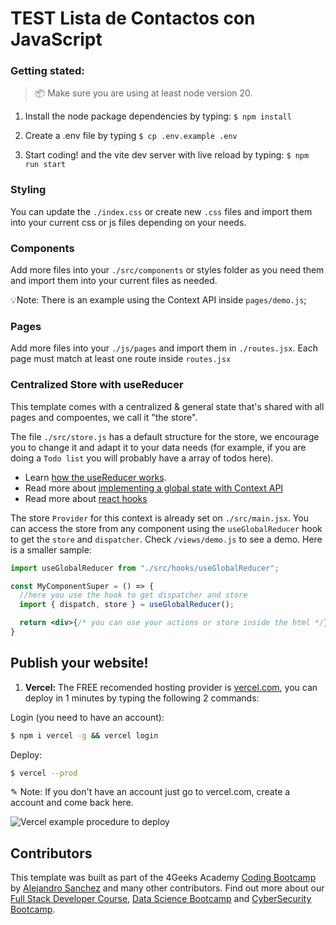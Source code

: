 # TEST Lista de Contactos con JavaScript

### Getting stated:

> 📦 Make sure you are using at least node version 20.

1. Install the node package dependencies by typing: `$ npm install`

2. Create a .env file by typing `$ cp .env.example .env`

3. Start coding! and the vite dev server with live reload by typing: `$ npm run start`


### Styling

You can update the `./index.css` or create new `.css` files and import them into your current css or js files depending on your needs.

### Components

Add more files into your `./src/components` or styles folder as you need them and import them into your current files as needed.

💡Note: There is an example using the Context API inside `pages/demo.js`;

### Pages

Add more files into your `./js/pages` and import them in `./routes.jsx`.
Each page must match at least one route inside `routes.jsx`

### Centralized Store with useReducer

This template comes with a centralized & general state that's shared with all pages and compoentes, we call it "the store".   

The file `./src/store.js` has a default structure for the store, we encourage you to change it and adapt it to your data needs (for example, if you are doing a `Todo list` you will probably have a array of todos here).

+ Learn [how the useReducer works](https://4geeks.com/lesson/optimize-react-components-usereducer).
+ Read more about [implementing a global state with Context API](https://4geeks.com/lesson/context-api)
+ Read more about [react hooks](https://content.breatheco.de/lesson/react-hooks-explained)

The store `Provider` for this context is already set on `./src/main.jsx`. You can access the store from any component using the `useGlobalReducer` hook to get the `store` and `dispatcher`. Check `/views/demo.js` to see a demo. Here is a smaller sample:

```jsx
import useGlobalReducer from "./src/hooks/useGlobalReducer";

const MyComponentSuper = () => {
  //here you use the hook to get dispatcher and store
  import { dispatch, store } = useGlobalReducer();

  return <div>{/* you can use your actions or store inside the html */}</div>
}
```

## Publish your website!

1. **Vercel:** The FREE recomended hosting provider is [vercel.com](https://vercel.com/), you can deploy in 1 minutes by typing the following 2 commands:

Login (you need to have an account):
```sh
$ npm i vercel -g && vercel login
```
Deploy:
```sh
$ vercel --prod
```
✎ Note: If you don't have an account just go to vercel.com, create a account and come back here.

![Vercel example procedure to deploy](https://github.com/4GeeksAcademy/react-hello-webapp/blob/4b530ba091a981d3916cc6e960e370decaf2e234/docs/deploy.png?raw=true)

## Contributors

This template was built as part of the 4Geeks Academy [Coding Bootcamp](https://4geeksacademy.com/us/coding-bootcamp) by [Alejandro Sanchez](https://twitter.com/alesanchezr) and many other contributors. Find out more about our [Full Stack Developer Course](https://4geeksacademy.com/us/coding-bootcamps/part-time-full-stack-developer), [Data Science Bootcamp](https://4geeksacademy.com/us/coding-bootcamps/datascience-machine-learning) and [CyberSecurity Bootcamp](https://4geeksacademy.com/us/coding-bootcamps/cybersecurity).
